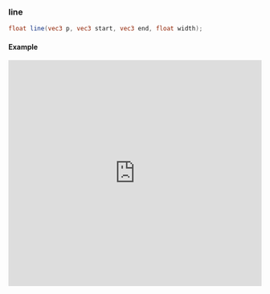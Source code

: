 ### line

```glsl
float line(vec3 p, vec3 start, vec3 end, float width);
```

#### Example
<iframe width="100%" height="450px" src="https://shaderpark.netlify.com/sculpture/-LM0vjFEwV1Ha18Hl9AP?example=true&embed=true" frameborder="0"></iframe>